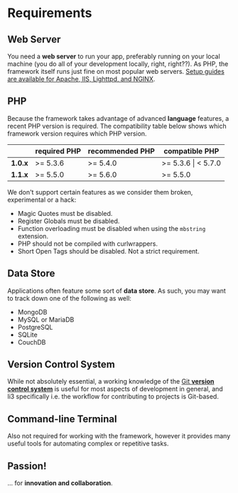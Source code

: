 # Requirements

## Web Server

You need a **web server** to run your app, preferably running on your local machine (you do
all of your development locally, right, right??). As PHP, the framework itself runs just
fine on most popular web servers. [Setup guides are available for Apache, IIS, Lighttpd, and
NGINX](./web-serves.md).
 
## PHP 

Because the framework takes advantage of advanced **language** features, a recent PHP version
is required. The compatibility table below shows which framework version requires which PHP
version.

|              | required PHP    | recommended PHP | compatible PHP       |
| ------------ | --------------- | --------------- | -------------------- |
| **1.0.x**    | >= 5.3.6        | >= 5.4.0        | >= 5.3.6 \| < 5.7.0  |
| **1.1.x**    | >= 5.5.0        | >= 5.6.0        | >= 5.5.0             |

We don't support certain features as we consider them broken, experimental or a hack:

* Magic Quotes must be disabled.
* Register Globals must be disabled.
* Function overloading must be disabled when using the `mbstring` extension.
* PHP should not be compiled with curlwrappers.
* Short Open Tags should be disabled. Not a strict requirement.

## Data Store

Applications often feature some sort of **data store**. As such, you may want to track down one
of the following as well:

 * MongoDB
 * MySQL or MariaDB
 * PostgreSQL
 * SQLite
 * CouchDB

## Version Control System

While not absolutely essential, a working knowledge of the [Git **version control
system**](http://git-scm.com/) is useful for most aspects of development in general, and li3
specifically i.e. the workflow for contributing to projects is Git-based.

## Command-line Terminal

Also not required for working with the framework, however it provides many useful tools
for automating complex or repetitive tasks.

## Passion!

... for **innovation and collaboration**.
